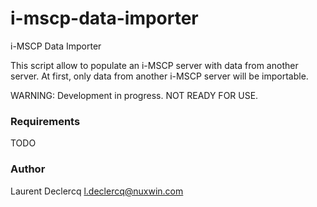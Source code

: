 i-mscp-data-importer
====================

i-MSCP Data Importer

This script allow to populate an i-MSCP server with data from another server. At first, only data from another i-MSCP
server will be importable.

WARNING: Development in progress. NOT READY FOR USE.


### Requirements

 TODO


### Author

  Laurent Declercq <l.declercq@nuxwin.com>
